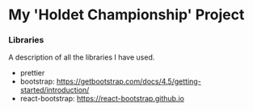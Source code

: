 # My 'Holdet Championship' Project

### Libraries
A description of all the libraries I have used.

- prettier
- bootstrap: https://getbootstrap.com/docs/4.5/getting-started/introduction/
- react-bootstrap: https://react-bootstrap.github.io